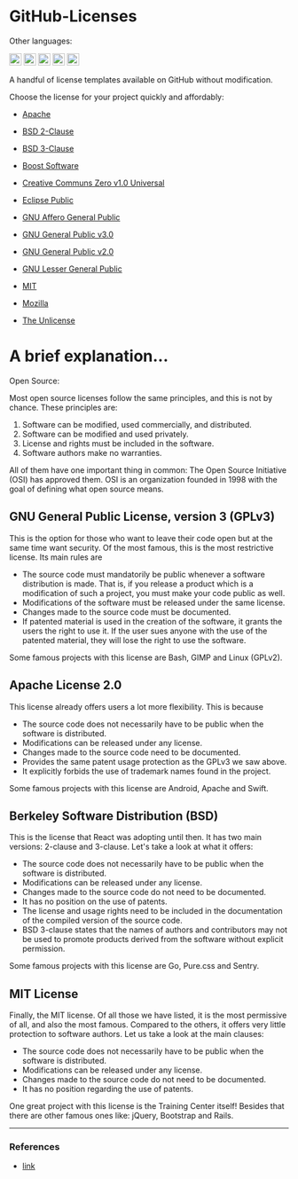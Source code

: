 # GitHub-Licenses

Other languages:

<kbd>[<img title="Português" alt="Português" src="https://cdn.staticaly.com/gh/hjnilsson/country-flags/master/svg/br.svg" width="22">](_pt-BR/README.pt_BR.md)</kbd>
<kbd>[<img title="Española" alt="Española" src="https://cdn.staticaly.com/gh/hjnilsson/country-flags/master/svg/es.svg" width="22">](_es/README.es.md)</kbd>
<kbd>[<img title="Française" alt="Française" src="https://cdn.staticaly.com/gh/hjnilsson/country-flags/master/svg/fr.svg" width="22">](_fr/README.fr.md)</kbd>
<kbd>[<img title="Italiano" alt="Italiano" src="https://cdn.staticaly.com/gh/hjnilsson/country-flags/master/svg/it.svg" width="22">](_it/README.it.md)</kbd>
<kbd>[<img title="日本語" alt="日本語" src="https://cdn.staticaly.com/gh/hjnilsson/country-flags/master/svg/jp.svg" width="22">](_ja/README.ja.md)</kbd>

A handful of license templates available on GitHub without modification.

Choose the license for your project quickly and affordably:

* [Apache](https://github.com/Godofcoffe/GitHub-Licenses/blob/main/Apache%20License%202.0.md)

* [BSD 2-Clause](https://github.com/Godofcoffe/GitHub-Licenses/blob/main/BSD%202-Clause%20%22Simplified%22%20License.md)

* [BSD 3-Clause](https://github.com/Godofcoffe/GitHub-Licenses/blob/main/BSD%203-Clause%20%22New%22%20or%20%22Revised%22%20License.md)

* [Boost Software](https://github.com/Godofcoffe/GitHub-Licenses/blob/main/Boost%20Software%20License%201.0.md)

* [Creative Communs Zero v1.0 Universal](https://github.com/Godofcoffe/GitHub-Licenses/blob/main/Creative%20Commons%20Zero%20v1.0%20Universal.md)

* [Eclipse Public](https://github.com/Godofcoffe/GitHub-Licenses/blob/main/Eclipse%20Public%20License%202.0.md)

* [GNU Affero General Public](https://github.com/Godofcoffe/GitHub-Licenses/blob/main/GNU%20Affero%20General%20Public%20License%20v3.0.md)

* [GNU General Public v3.0](https://github.com/Godofcoffe/GitHub-Licenses/blob/main/GNU%20General%20Public%20License%20V3.0.md)

* [GNU General Public v2.0](https://github.com/Godofcoffe/GitHub-Licenses/blob/main/GNU%20General%20Public%20License%20v2.0.md)

* [GNU Lesser General Public](https://github.com/Godofcoffe/GitHub-Licenses/blob/main/GNU%20Lesser%20General%20Public%20License%20v2.0.md)

* [MIT](https://github.com/Godofcoffe/GitHub-Licenses/blob/main/MIT%20License.md)

* [Mozilla](https://github.com/Godofcoffe/GitHub-Licenses/blob/main/Mozilla%20Public%20License%202.0.md)

* [The Unlicense](https://github.com/Godofcoffe/GitHub-Licenses/blob/main/The%20Unlicense.md)

# A brief explanation...

Open Source:

Most open source licenses follow the same principles, and this is not by chance. These principles are:

1. Software can be modified, used commercially, and distributed.
2. Software can be modified and used privately.
3. License and rights must be included in the software.
4. Software authors make no warranties.

All of them have one important thing in common: The Open Source Initiative (OSI) has approved them. OSI is an organization founded in 1998 with the goal of defining what open source means.

## GNU General Public License, version 3 (GPLv3)

This is the option for those who want to leave their code open but at the same time want security. Of the most famous, this is the most restrictive license. Its main rules are

* The source code must mandatorily be public whenever a software distribution is made. That is, if you release a product which is a modification of such a project, you must make your code public as well.
* Modifications of the software must be released under the same license.
* Changes made to the source code must be documented.
* If patented material is used in the creation of the software, it grants the users the right to use it. If the user sues anyone with the use of the patented material, they will lose the right to use the software.

Some famous projects with this license are Bash, GIMP and Linux (GPLv2).

## Apache License 2.0

This license already offers users a lot more flexibility. This is because

* The source code does not necessarily have to be public when the software is distributed.
* Modifications can be released under any license.
* Changes made to the source code need to be documented.
* Provides the same patent usage protection as the GPLv3 we saw above.
* It explicitly forbids the use of trademark names found in the project.

Some famous projects with this license are Android, Apache and Swift.

## Berkeley Software Distribution (BSD)

This is the license that React was adopting until then. It has two main versions: 2-clause and 3-clause. Let's take a look at what it offers:

* The source code does not necessarily have to be public when the software is distributed.
* Modifications can be released under any license.
* Changes made to the source code do not need to be documented.
* It has no position on the use of patents.
* The license and usage rights need to be included in the documentation of the compiled version of the source code.
* BSD 3-clause states that the names of authors and contributors may not be used to promote products derived from the software without explicit permission.

Some famous projects with this license are Go, Pure.css and Sentry.

## MIT License

Finally, the MIT license. Of all those we have listed, it is the most permissive of all, and also the most famous. Compared to the others, it offers very little protection to software authors. Let us take a look at the main clauses:

* The source code does not necessarily have to be public when the software is distributed.
* Modifications can be released under any license.
* Changes made to the source code do not need to be documented.
* It has no position regarding the use of patents.

One great project with this license is the Training Center itself! Besides that there are other famous ones like: jQuery, Bootstrap and Rails.

***
### References
* [link](https://medium.com/trainingcenter/tudo-o-que-voc%C3%AA-precisa-saber-sobre-as-licen%C3%A7as-de-projetos-open-source-aaccbe23e50d)
